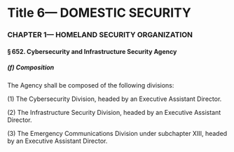 
# Title 6— DOMESTIC SECURITY
### CHAPTER 1— HOMELAND SECURITY ORGANIZATION
#### § 652. Cybersecurity and Infrastructure Security Agency
##### (f) Composition

The Agency shall be composed of the following divisions:

(1) The Cybersecurity Division, headed by an Executive Assistant Director.

(2) The Infrastructure Security Division, headed by an Executive Assistant Director.

(3) The Emergency Communications Division under subchapter XIII, headed by an Executive Assistant Director.
